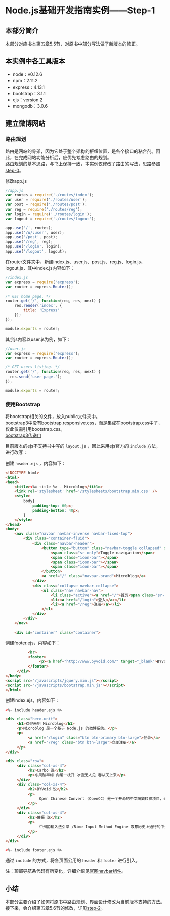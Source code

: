 # Node.js基础开发指南实例——Step-1	

## 本部分简介
本部分对应书本第五章5.5节，对原书中部分写法做了新版本的修正。

## 本实例中各工具版本

* node：v0.12.6
* npm：2.11.2
* express：4.13.1
* bootstrap：3.1.1
* ejs：version 2
* mongodb：3.0.6

## 建立微博网站

### 路由规划
路由是网站的骨架，因为它处于整个架构的枢纽位置，是各个接口的粘合剂。因此，在完成网站功能分析后，应优先考虑路由的规划。  
路由规划的基本思路，与书上保持一致，本实例仅修改了路由的写法，思路参照 [step-0](https://github.com/lizijie1993/node_microblog/tree/step-0#路由控制)。

修改app.js

```javascript
//app.js
var routes = require('./routes/index');
var user = require('./routes/user');
var post = require('./routes/post');
var reg = require('./routes/reg');
var login = require('./routes/login');
var logout = require('./routes/logout');

app.use('/', routes);
app.use('/u/:user', user);
app.use('/post', post);
app.use('/reg', reg);
app.use('/login', login);
app.use('/logout', logout);

```

在router文件夹中，新建index.js、user.js、post.js、reg.js、login.js、logout.js，其中index.js内容如下：

```javascript
//index.js
var express = require('express');
var router = express.Router();

/* GET home page. */
router.get('/', function(req, res, next) {
    res.render('index', {
        title: 'Express'
    });
});

module.exports = router;
```

其余js内容以user.js为例，如下：

```javascript
//user.js
var express = require('express');
var router = express.Router();

/* GET users listing. */
router.get('/', function(req, res, next) {
  res.send('user page.');
});

module.exports = router;
```

### 使用Bootstrap
将bootstrap相关的文件，放入public文件夹中。  
bootstrap3中没有bootstrap.responsive.css，而是集成在bootstrap.css中了，仅此仅需引用bootstrap.css。  
[bootstrap3传送门](http://v3.bootcss.com/)

目前版本的ejs不支持书中写的 `layout.js` ，因此采用ejs官方的 `include` 方法，进行改写：

创建 `header.ejs` ，内容如下：

```html
<!DOCTYPE html>
<html>
<head>
    <title><%= title %> - Microblog</title>
    <link rel='stylesheet' href='/stylesheets/bootstrap.min.css' />
    <style>
        body{
            padding-top: 60px;
            padding-bottom: 40px;
        }
    </style>
</head>
<body>
    <nav class="navbar navbar-inverse navbar-fixed-top">
        <div class="container-fluid">
            <div class="navbar-header">
                <button type="button" class="navbar-toggle collapsed" data-toggle="collapse" data-target=".navbar-collapse" aria-expanded="false">
                    <span class="sr-only">Toggle navigation</span>
                    <span class="icon-bar"></span>
                    <span class="icon-bar"></span>
                    <span class="icon-bar"></span>
                </button>
                <a href="/" class="navbar-brand">Microblog</a>
            </div>
            <div class="collapse navbar-collapse">
                <ul class="nav navbar-nav">
                    <li class="active"><a href="/">首页<span class="sr-only">(current)</span></a></li>
                    <li><a href="/login">登入</a></li>
                    <li><a href="/reg">注册</a></li>
                </ul>
            </div>
        </div>
    </nav>

    <div id="container" class="container">
```

创建footer.ejs，内容如下：

```html
          <hr>
          <footer>
               <p><a href="http://www.byvoid.com/" target="_blank">BYVoid</a> 2012</p>
          </footer>
     </div>
</body>
<script src="/javascripts/jquery.min.js"></script>
<script src="/javascripts/bootstrap.min.js"></script>
</html>
```

创建index.ejs，内容如下：

```html
<%- include header.ejs %>

<div class="hero-unit">
     <h1>欢迎来到 Microblog</h1>
     <p>Microblog 是一个基于 Node.js 的微博系统。</p>
     <p>
          <a href="/login" class="btn btn-primary btn-large">登录</a>
          <a href="/reg" class="btn btn-large">立即注册</a>
     </p>
</div>

<div class="row">
     <div class="col-xs-4">
          <h2>Carbo 说</h2>
          <p>东风破早梅 向暖一枝开 冰雪无人见 春从天上来</p>
     </div>
     <div class="col-xs-4">
          <h2>BYVoid 说</h2>
          <p>
               Open Chinese Convert (OpenCC) 是一个开源的中文简繁转换项目，致力于制作高质量的基于统计预料的简繁转换词库。还提供函数库(libopencc)、命令行简繁转换工具、人工校对工具、词典生成程序、在线转换服务及图形用户界面。
          </p>
     </div>
     <div class="col-xs-4">
          <h2>佛振 说</h2>
          <p>
               中州韵输入法引擎 /Rime Input Method Engine 取意历史上通行的中州韵，原写就一部汇集音韵学智慧的输入法经典之作。项目网站设在 http://code.google.com/p/rimeime/ 创造应用价值时一方面，更要坚持对好技术的追求，希望能写出灵动而易于扩展的代码，使其成为一款个性十足的开源输入法。
          </p>
     </div>
</div>

<%- include footer.ejs %>
```

通过 `include` 的方式，将各页面公用的 `header` 和 `footer` 进行引入。

注：顶部导航条代码有所变化，详细介绍见[官网navbar组件](http://v3.bootcss.com/components/#navbar)。

## 小结
本部分主要介绍了如何将原书中路由规划、界面设计修改为当前版本支持的方法。接下来，会介绍第五章5.6节的修改，详见[step-2](https://github.com/lizijie1993/microblog/tree/step-2)。